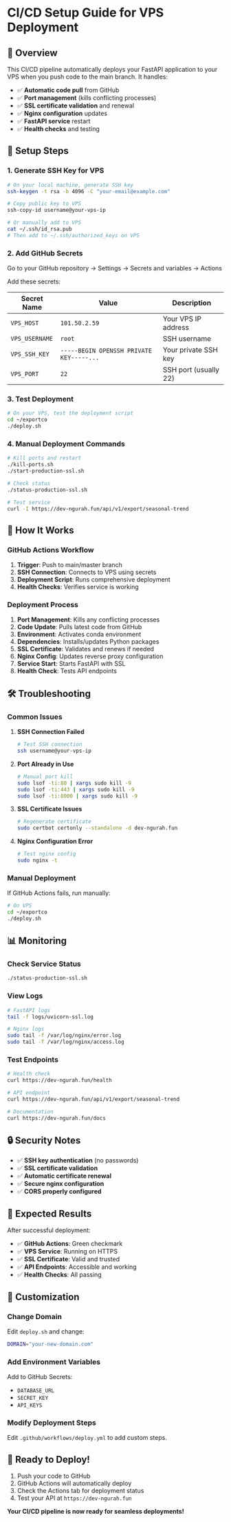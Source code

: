 # CI/CD Setup Guide for VPS Deployment

## 🚀 **Overview**

This CI/CD pipeline automatically deploys your FastAPI application to your VPS when you push code to the main branch. It handles:

- ✅ **Automatic code pull** from GitHub
- ✅ **Port management** (kills conflicting processes)
- ✅ **SSL certificate validation** and renewal
- ✅ **Nginx configuration** updates
- ✅ **FastAPI service** restart
- ✅ **Health checks** and testing

## 🔧 **Setup Steps**

### **1. Generate SSH Key for VPS**

```bash
# On your local machine, generate SSH key
ssh-keygen -t rsa -b 4096 -C "your-email@example.com"

# Copy public key to VPS
ssh-copy-id username@your-vps-ip

# Or manually add to VPS
cat ~/.ssh/id_rsa.pub
# Then add to ~/.ssh/authorized_keys on VPS
```

### **2. Add GitHub Secrets**

Go to your GitHub repository → Settings → Secrets and variables → Actions

Add these secrets:

| Secret Name | Value | Description |
|-------------|-------|-------------|
| `VPS_HOST` | `101.50.2.59` | Your VPS IP address |
| `VPS_USERNAME` | `root` | SSH username |
| `VPS_SSH_KEY` | `-----BEGIN OPENSSH PRIVATE KEY-----...` | Your private SSH key |
| `VPS_PORT` | `22` | SSH port (usually 22) |

### **3. Test Deployment**

```bash
# On your VPS, test the deployment script
cd ~/exportco
./deploy.sh
```

### **4. Manual Deployment Commands**

```bash
# Kill ports and restart
./kill-ports.sh
./start-production-ssl.sh

# Check status
./status-production-ssl.sh

# Test service
curl -I https://dev-ngurah.fun/api/v1/export/seasonal-trend
```

## 🔄 **How It Works**

### **GitHub Actions Workflow**

1. **Trigger**: Push to main/master branch
2. **SSH Connection**: Connects to VPS using secrets
3. **Deployment Script**: Runs comprehensive deployment
4. **Health Checks**: Verifies service is working

### **Deployment Process**

1. **Port Management**: Kills any conflicting processes
2. **Code Update**: Pulls latest code from GitHub
3. **Environment**: Activates conda environment
4. **Dependencies**: Installs/updates Python packages
5. **SSL Certificate**: Validates and renews if needed
6. **Nginx Config**: Updates reverse proxy configuration
7. **Service Start**: Starts FastAPI with SSL
8. **Health Check**: Tests API endpoints

## 🛠 **Troubleshooting**

### **Common Issues**

1. **SSH Connection Failed**
   ```bash
   # Test SSH connection
   ssh username@your-vps-ip
   ```

2. **Port Already in Use**
   ```bash
   # Manual port kill
   sudo lsof -ti:80 | xargs sudo kill -9
   sudo lsof -ti:443 | xargs sudo kill -9
   sudo lsof -ti:8000 | xargs sudo kill -9
   ```

3. **SSL Certificate Issues**
   ```bash
   # Regenerate certificate
   sudo certbot certonly --standalone -d dev-ngurah.fun
   ```

4. **Nginx Configuration Error**
   ```bash
   # Test nginx config
   sudo nginx -t
   ```

### **Manual Deployment**

If GitHub Actions fails, run manually:

```bash
# On VPS
cd ~/exportco
./deploy.sh
```

## 📊 **Monitoring**

### **Check Service Status**

```bash
./status-production-ssl.sh
```

### **View Logs**

```bash
# FastAPI logs
tail -f logs/uvicorn-ssl.log

# Nginx logs
sudo tail -f /var/log/nginx/error.log
sudo tail -f /var/log/nginx/access.log
```

### **Test Endpoints**

```bash
# Health check
curl https://dev-ngurah.fun/health

# API endpoint
curl https://dev-ngurah.fun/api/v1/export/seasonal-trend

# Documentation
curl https://dev-ngurah.fun/docs
```

## 🔒 **Security Notes**

- ✅ **SSH key authentication** (no passwords)
- ✅ **SSL certificate validation**
- ✅ **Automatic certificate renewal**
- ✅ **Secure nginx configuration**
- ✅ **CORS properly configured**

## 🎯 **Expected Results**

After successful deployment:

- ✅ **GitHub Actions**: Green checkmark
- ✅ **VPS Service**: Running on HTTPS
- ✅ **SSL Certificate**: Valid and trusted
- ✅ **API Endpoints**: Accessible and working
- ✅ **Health Checks**: All passing

## 📝 **Customization**

### **Change Domain**

Edit `deploy.sh` and change:
```bash
DOMAIN="your-new-domain.com"
```

### **Add Environment Variables**

Add to GitHub Secrets:
- `DATABASE_URL`
- `SECRET_KEY`
- `API_KEYS`

### **Modify Deployment Steps**

Edit `.github/workflows/deploy.yml` to add custom steps.

## 🚀 **Ready to Deploy!**

1. Push your code to GitHub
2. GitHub Actions will automatically deploy
3. Check the Actions tab for deployment status
4. Test your API at `https://dev-ngurah.fun`

**Your CI/CD pipeline is now ready for seamless deployments!**
